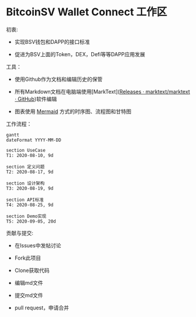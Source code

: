 # BitcoinSV Wallet Connect 工作区

初衷:

- 实现BSV钱包和DAPP的接口标准

- 促进为BSV上面的Token，DEX，Defi等等DAPP应用发展

工具：

- 使用Github作为文档和编辑历史的保管

- 所有Markdown文档在电脑端使用[MarkText]([Releases · marktext/marktext · GitHub](https://github.com/marktext/marktext/releases))软件编辑

- 图表使用 [Mermaid](https://mermaid-js.github.io/mermaid/#/README) 方式的时序图、流程图和甘特图

工作流程：

```mermaid
gantt
dateFormat YYYY-MM-DD

section UseCase
T1: 2020-08-10, 9d

section 定义问题
T2: 2020-08-17, 9d

section 设计架构
T3: 2020-08-19, 9d

section API标准
T4: 2020-08-25, 9d

section Demo实现
T5: 2020-09-05, 20d
```

贡献与提交:

* 在Issues中发帖讨论
- Fork此项目

- Clone获取代码
* 编辑md文件

* 提交md文件

* pull request，申请合并
